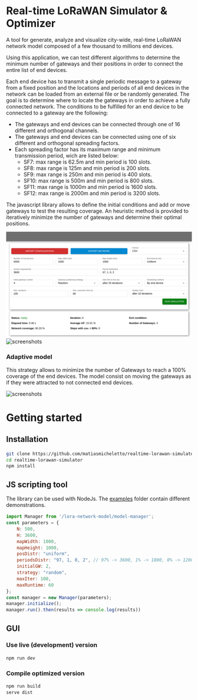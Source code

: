 # Real-time LoRaWAN Simulator & Optimizer

A tool for generate, analyze and visualize city-wide, real-time LoRaWAN network model composed of a few thousand to millions end devices. 

Using this application, we can test different algorithms to determine the minimum number of gateways and their positions in order to connect the entire list of end devices.

Each end device has to transmit a single periodic message to a gateway from a fixed position and the locations and periods of all end devices in the network can be loaded from an external file or be randomly generated. 
The goal is to determine where to locate the gateways in order to achieve a fully connected network. The conditions to be fulfilled for an end device to be connected to a gateway are the following:

  - The gateways and end devices can be connected through one of 16 different and orthogonal channels. 
  - The gateways and end devices can be connected using one of six different and orthogonal spreading factors. 
  - Each spreading factor has its maximum range and minimum transmission period, wich are listed below:
    - SF7: max range is 62.5m and min period is 100 slots.
    - SF8: max range is 125m and min period is 200 slots.
    - SF9: max range is 250m and min period is 400 slots.
    - SF10: max range is 500m and min period is 800 slots.
    - SF11: max range is 1000m and min period is 1600 slots.
    - SF12: max range is 2000m and min period is 3200 slots.

The javascript library allows to define the initial conditions and add or move gateways to test the resulting coverage. An heuristic method is provided to iteratively minimize the number of gateways and determine their optimal positions.


![screenshots](doc/screenshot1.png)
![screenshots](doc/screenshot2.png)

### Adaptive model
This strategy allows to minimize the number of Gateways to reach a 100% coverage of the end devices. The model consist on moving the gateways as if they were attracted to not connected end devices.

![screenshots](doc/ScreenCapture.gif)


# Getting started

## Installation
```bash
git clone https://github.com/matiasmicheletto/realtime-lorawan-simulator
cd realtime-lorawan-simulator
npm install
```


## JS scripting tool
The library can be used with NodeJs. The [examples](lora-network-model/examples) folder contain different demonstrations.
```js
import Manager from '/lora-network-model/model-manager';
const parameters = {
    N: 500,
    H: 3600,
    mapWidth: 1000, 
    mapHeight: 1000,
    posDistr: "uniform",
    periodsDistr: "97, 1, 0, 2", // 97% -> 3600, 1% -> 1800, 0% -> 1200, 2% -> 900
    initialGW: 2,
    strategy: "random",
    maxIter: 100,
    maxRuntime: 60
};
const manager = new Manager(parameters);
manager.initialize();
manager.run().then(results => console.log(results))
```

## GUI

### Use live (development) version
```bash
npm run dev
```

### Compile optimized version
```bash
npm run build
serve dist
```